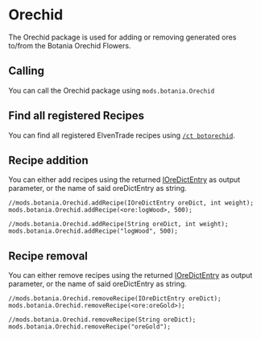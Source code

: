 # Orechid

The Orechid package is used for adding or removing generated ores to/from the Botania Orechid Flowers.

## Calling
You can call the Orechid package using `mods.botania.Orechid`

## Find all registered Recipes
You can find all registered ElvenTrade recipes using [`/ct botorechid`](/Mods/Modtweaker/Botania/Commands).

## Recipe addition

You can either add recipes using the returned [IOreDictEntry](/Vanilla/OreDict) as output parameter, or the name of said oreDictEntry as string.

```
//mods.botania.Orechid.addRecipe(IOreDictEntry oreDict, int weight);
mods.botania.Orechid.addRecipe(<ore:logWood>, 500);

//mods.botania.Orechid.addRecipe(String oreDict, int weight);
mods.botania.Orechid.addRecipe("logWood", 500);
```

## Recipe removal

You can either remove recipes using the returned [IOreDictEntry](/Vanilla/OreDict) as output parameter, or the name of said oreDictEntry as string.

```
//mods.botania.Orechid.removeRecipe(IOreDictEntry oreDict);
mods.botania.Orechid.removeRecipe(<ore:oreGold>);

//mods.botania.Orechid.removeRecipe(String oreDict);
mods.botania.Orechid.removeRecipe("oreGold");
```